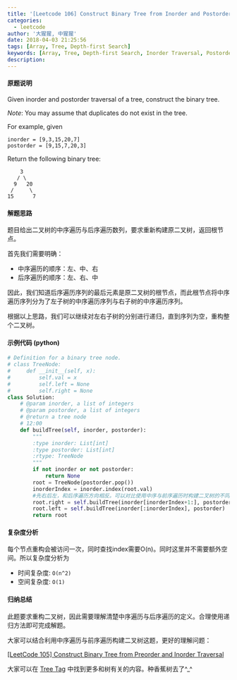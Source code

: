 ```yaml
---
title: '[Leetcode 106] Construct Binary Tree from Inorder and Postorder Traversal'
categories:
  - leetcode
author: '大猩猩, 中猩猩'
date: 2018-04-03 21:25:56
tags: [Array, Tree, Depth-first Search]
keywords: [Array, Tree, Depth-first Search, Inorder Traversal, Postorder Traversal]
description:
---
```


#### 原题说明
Given inorder and postorder traversal of a tree, construct the binary tree.

*Note*:
You may assume that duplicates do not exist in the tree.

For example, given

    inorder = [9,3,15,20,7]
    postorder = [9,15,7,20,3]

Return the following binary tree:

	    3
   	   / \
      9   20
     /     \
    15      7

#### 解题思路
题目给出二叉树的中序遍历与后序遍历数列，要求重新构建原二叉树，返回根节点。

首先我们需要明确：

- 中序遍历的顺序：左、中、右
- 后序遍历的顺序：左、右、中

因此，我们知道后序遍历序列的最后元素是原二叉树的根节点，而此根节点将中序遍历序列分为了左子树的中序遍历序列与右子树的中序遍历序列。

根据以上思路，我们可以继续对左右子树的分别进行递归，直到序列为空，重构整个二叉树。

#### 示例代码 (python)
```python
# Definition for a binary tree node.
# class TreeNode:
#     def __init__(self, x):
#         self.val = x
#         self.left = None
#         self.right = None
class Solution:
    # @param inorder, a list of integers
    # @param postorder, a list of integers
    # @return a tree node
    # 12:00
    def buildTree(self, inorder, postorder):
        """
        :type inorder: List[int]
        :type postorder: List[int]
        :rtype: TreeNode
        """
        if not inorder or not postorder:
            return None        
        root = TreeNode(postorder.pop())
        inorderIndex = inorder.index(root.val)
        #先右后左，和后序遍历方向相反。可以对比使用中序与前序遍历时构建二叉树的不同
        root.right = self.buildTree(inorder[inorderIndex+1:], postorder)
        root.left = self.buildTree(inorder[:inorderIndex], postorder)
        return root
```

#### 复杂度分析
每个节点重构会被访问一次，同时查找index需要O(n)。同时这里并不需要额外空间。所以复杂度分析为

- 时间复杂度: `O(n^2)`
- 空间复杂度: `O(1)`

#### 归纳总结
此题要求重构二叉树，因此需要理解清楚中序遍历与后序遍历的定义。合理使用递归方法即可完成解题。

大家可以结合利用中序遍历与前序遍历构建二叉树这题，更好的理解问题：

[[LeetCode 105] Construct Binary Tree from Preorder and Inorder Traversal](/Leetcode-105-Construct-Binary-Tree-from-Preorder-and-Inorder-Traversal)

大家可以在 [Tree Tag](/tags/Tree) 中找到更多和树有关的内容。种香蕉树去了^_^
